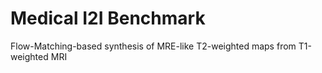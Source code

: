 # Medical I2I Benchmark
Flow-Matching-based synthesis of MRE-like T2-weighted maps from T1-weighted MRI
